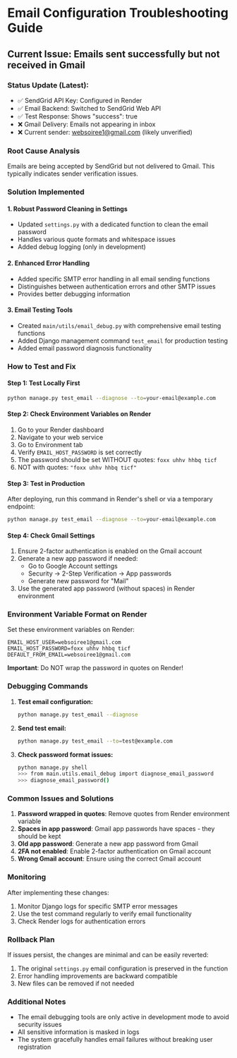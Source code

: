 # Email Configuration Troubleshooting Guide

## Current Issue: Emails sent successfully but not received in Gmail

### Status Update (Latest):
- ✅ SendGrid API Key: Configured in Render
- ✅ Email Backend: Switched to SendGrid Web API  
- ✅ Test Response: Shows "success": true
- ❌ Gmail Delivery: Emails not appearing in inbox
- ❌ Current sender: websoiree1@gmail.com (likely unverified)

### Root Cause Analysis  
Emails are being accepted by SendGrid but not delivered to Gmail. This typically indicates sender verification issues.

### Solution Implemented

#### 1. Robust Password Cleaning in Settings
- Updated `settings.py` with a dedicated function to clean the email password
- Handles various quote formats and whitespace issues
- Added debug logging (only in development)

#### 2. Enhanced Error Handling
- Added specific SMTP error handling in all email sending functions
- Distinguishes between authentication errors and other SMTP issues
- Provides better debugging information

#### 3. Email Testing Tools
- Created `main/utils/email_debug.py` with comprehensive email testing functions
- Added Django management command `test_email` for production testing
- Added email password diagnosis functionality

### How to Test and Fix

#### Step 1: Test Locally First
```bash
python manage.py test_email --diagnose --to=your-email@example.com
```

#### Step 2: Check Environment Variables on Render
1. Go to your Render dashboard
2. Navigate to your web service
3. Go to Environment tab
4. Verify `EMAIL_HOST_PASSWORD` is set correctly
5. The password should be set WITHOUT quotes: `foxx uhhv hhbq ticf`
6. NOT with quotes: `"foxx uhhv hhbq ticf"`

#### Step 3: Test in Production
After deploying, run this command in Render's shell or via a temporary endpoint:
```bash
python manage.py test_email --diagnose --to=your-email@example.com
```

#### Step 4: Check Gmail Settings
1. Ensure 2-factor authentication is enabled on the Gmail account
2. Generate a new app password if needed:
   - Go to Google Account settings
   - Security → 2-Step Verification → App passwords
   - Generate new password for "Mail"
3. Use the generated app password (without spaces) in Render environment

### Environment Variable Format on Render

Set these environment variables on Render:
```
EMAIL_HOST_USER=websoiree1@gmail.com
EMAIL_HOST_PASSWORD=foxx uhhv hhbq ticf
DEFAULT_FROM_EMAIL=websoiree1@gmail.com
```

**Important**: Do NOT wrap the password in quotes on Render!

### Debugging Commands

1. **Test email configuration:**
   ```bash
   python manage.py test_email --diagnose
   ```

2. **Send test email:**
   ```bash
   python manage.py test_email --to=test@example.com
   ```

3. **Check password format issues:**
   ```bash
   python manage.py shell
   >>> from main.utils.email_debug import diagnose_email_password
   >>> diagnose_email_password()
   ```

### Common Issues and Solutions

1. **Password wrapped in quotes**: Remove quotes from Render environment variable
2. **Spaces in app password**: Gmail app passwords have spaces - they should be kept
3. **Old app password**: Generate a new app password from Gmail
4. **2FA not enabled**: Enable 2-factor authentication on Gmail account
5. **Wrong Gmail account**: Ensure using the correct Gmail account

### Monitoring

After implementing these changes:
1. Monitor Django logs for specific SMTP error messages
2. Use the test command regularly to verify email functionality
3. Check Render logs for authentication errors

### Rollback Plan

If issues persist, the changes are minimal and can be easily reverted:
1. The original `settings.py` email configuration is preserved in the function
2. Error handling improvements are backward compatible
3. New files can be removed if not needed

### Additional Notes

- The email debugging tools are only active in development mode to avoid security issues
- All sensitive information is masked in logs
- The system gracefully handles email failures without breaking user registration